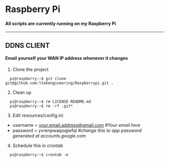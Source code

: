 # Raspberry Pi
#### All scripts are currently running on my Raspberry Pi
___
## DDNS CLIENT
#### Email yourself your WAN IP address whenever it changes
1. Clone the project
  ```console 
    pi@raspberry:~$ git clone git@github.com:ltekengineering/Raspberrypi.git .
  ```  
2. Clean up
  ```console
    pi@raspberry:~$ rm LICENSE README.md
    pi@raspberry:~$ rm -rf .git*
  ```
3. Edit resources/config.ini
  * username = your.email.address@gmail.com _#Your email here_
  * password = yvrenpwaqoqjwfql _#change this to app password generated at accounts.google.com_
4. Schedule this in crontab
  ```console
    pi@raspberry:~$ crontab -e
  ``` 
